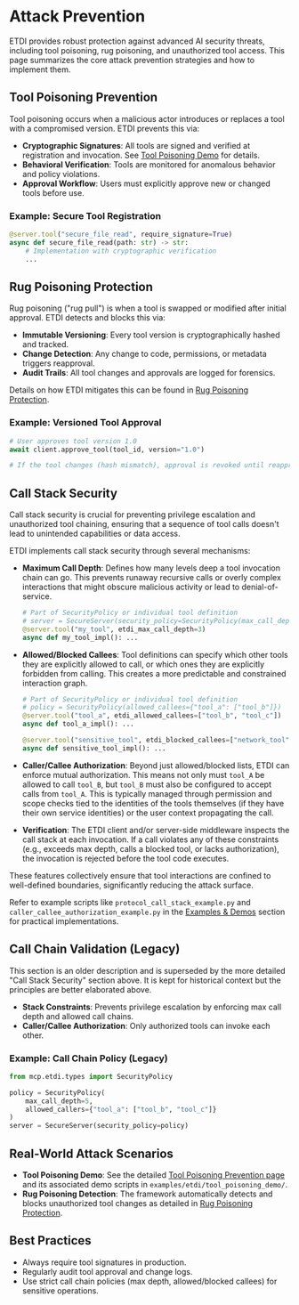 # Attack Prevention

ETDI provides robust protection against advanced AI security threats, including tool poisoning, rug poisoning, and unauthorized tool access. This page summarizes the core attack prevention strategies and how to implement them.

## Tool Poisoning Prevention

Tool poisoning occurs when a malicious actor introduces or replaces a tool with a compromised version. ETDI prevents this via:

- **Cryptographic Signatures**: All tools are signed and verified at registration and invocation. See [Tool Poisoning Demo](tool-poisoning.md) for details.
- **Behavioral Verification**: Tools are monitored for anomalous behavior and policy violations.
- **Approval Workflow**: Users must explicitly approve new or changed tools before use.

### Example: Secure Tool Registration

```python
@server.tool("secure_file_read", require_signature=True)
async def secure_file_read(path: str) -> str:
    # Implementation with cryptographic verification
    ...
```

## Rug Poisoning Protection

Rug poisoning ("rug pull") is when a tool is swapped or modified after initial approval. ETDI detects and blocks this via:

- **Immutable Versioning**: Every tool version is cryptographically hashed and tracked.
- **Change Detection**: Any change to code, permissions, or metadata triggers reapproval.
- **Audit Trails**: All tool changes and approvals are logged for forensics.

Details on how ETDI mitigates this can be found in [Rug Poisoning Protection](rug-poisoning.md).

### Example: Versioned Tool Approval

```python
# User approves tool version 1.0
await client.approve_tool(tool_id, version="1.0")

# If the tool changes (hash mismatch), approval is revoked until reapproved by the user.
```

## Call Stack Security

Call stack security is crucial for preventing privilege escalation and unauthorized tool chaining, ensuring that a sequence of tool calls doesn't lead to unintended capabilities or data access.

ETDI implements call stack security through several mechanisms:

-   **Maximum Call Depth**: Defines how many levels deep a tool invocation chain can go. This prevents runaway recursive calls or overly complex interactions that might obscure malicious activity or lead to denial-of-service.
    ```python
    # Part of SecurityPolicy or individual tool definition
    # server = SecureServer(security_policy=SecurityPolicy(max_call_depth=5))
    @server.tool("my_tool", etdi_max_call_depth=3)
    async def my_tool_impl(): ...
    ```

-   **Allowed/Blocked Callees**: Tool definitions can specify which other tools they are explicitly allowed to call, or which ones they are explicitly forbidden from calling. This creates a more predictable and constrained interaction graph.
    ```python
    # Part of SecurityPolicy or individual tool definition
    # policy = SecurityPolicy(allowed_callees={"tool_a": ["tool_b"]})
    @server.tool("tool_a", etdi_allowed_callees=["tool_b", "tool_c"])
    async def tool_a_impl(): ...

    @server.tool("sensitive_tool", etdi_blocked_callees=["network_tool", "external_api_tool"])
    async def sensitive_tool_impl(): ...
    ```

-   **Caller/Callee Authorization**: Beyond just allowed/blocked lists, ETDI can enforce mutual authorization. This means not only must `tool_A` be allowed to call `tool_B`, but `tool_B` must also be configured to accept calls from `tool_A`. This is typically managed through permission and scope checks tied to the identities of the tools themselves (if they have their own service identities) or the user context propagating the call.

-   **Verification**: The ETDI client and/or server-side middleware inspects the call stack at each invocation. If a call violates any of these constraints (e.g., exceeds max depth, calls a blocked tool, or lacks authorization), the invocation is rejected before the tool code executes.

These features collectively ensure that tool interactions are confined to well-defined boundaries, significantly reducing the attack surface.

Refer to example scripts like `protocol_call_stack_example.py` and `caller_callee_authorization_example.py` in the [Examples & Demos](../examples/index.md) section for practical implementations.

## Call Chain Validation (Legacy)

This section is an older description and is superseded by the more detailed "Call Stack Security" section above. It is kept for historical context but the principles are better elaborated above.

- **Stack Constraints**: Prevents privilege escalation by enforcing max call depth and allowed call chains.
- **Caller/Callee Authorization**: Only authorized tools can invoke each other.

### Example: Call Chain Policy (Legacy)

```python
from mcp.etdi.types import SecurityPolicy

policy = SecurityPolicy(
    max_call_depth=5,
    allowed_callers={"tool_a": ["tool_b", "tool_c"]}
)
server = SecureServer(security_policy=policy)
```

## Real-World Attack Scenarios

- **Tool Poisoning Demo**: See the detailed [Tool Poisoning Prevention page](tool-poisoning.md) and its associated demo scripts in `examples/etdi/tool_poisoning_demo/`.
- **Rug Poisoning Detection**: The framework automatically detects and blocks unauthorized tool changes as detailed in [Rug Poisoning Protection](rug-poisoning.md).

## Best Practices

- Always require tool signatures in production.
- Regularly audit tool approval and change logs.
- Use strict call chain policies (max depth, allowed/blocked callees) for sensitive operations. 
